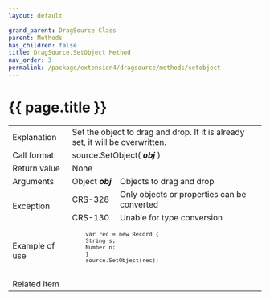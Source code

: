 ```yaml
---
layout: default

grand_parent: DragSource Class
parent: Methods
has_children: false
title: DragSource.SetObject Method
nav_order: 3
permalink: /package/extension4/dragsource/methods/setobject
---
```

# {{ page.title }}


<table>
  <tr>
    <td>Explanation</td>
    <td colspan="2">Set the object to drag and drop. If it is already set, it will be overwritten.</td>
  </tr>
  <tr>
    <td>Call format</td>
    <td colspan="2">source.SetObject( <b><i>obj</i></b> )</td>
  </tr>
  <tr>
    <td>Return value</td>
    <td colspan="2">None</td>
  </tr>  
  <tr>
    <td >Arguments</td>
    <td>Object <b><i>obj</i></b></td>
    <td>Objects to drag and drop</td>
  </tr>
  <tr>
    <td rowspan="2">Exception</td>
    <td>CRS-328</td>
    <td>Only objects or properties can be converted</td>
  </tr>
  <tr>
    <td>CRS-130</td>
    <td>Unable for type conversion</td>
  </tr>
  <tr>
    <td>Example of use</td>
    <td colspan="2"><code><pre>
    var rec = new Record {
    String s;
    Number n;
    }
    source.SetObject(rec);
    </pre></code></td>
  </tr>
  <tr>
    <td>Related item</td>
    <td colspan="2"></td>
  </tr>
</table>